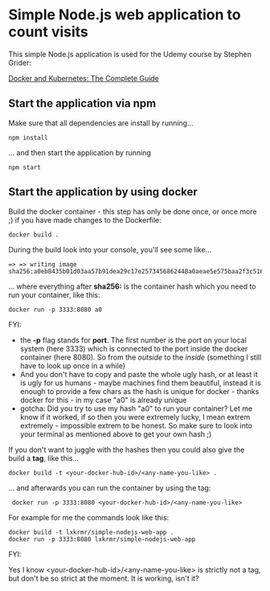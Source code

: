 # Simple Node.js web application to count visits

This simple Node.js application is used for the Udemy course by Stephen Grider:

[Docker and Kubernetes: The Complete Guide](https://www.udemy.com/course/docker-and-kubernetes-the-complete-guide/)

## Start the application via npm

Make sure that all dependencies are install by running...

    npm install

... and then start the application by running

    npm start

## Start the application by using docker

Build the docker container - this step has only be done once, or once more ;) if you have made changes to the Dockerfile:

    docker build .

During the build look into your console, you'll see some like...

    => => writing image sha256:a0eb8435b01d03aa57b91dea29c17e2573456862448a0aeae5e575baa2f3c516 

... where everything after **sha256:** is the container hash which you need to run your container, like this:

    docker run -p 3333:8080 a0

FYI:
* the **-p** flag stands for **port**. The first number is the port on your local system (here 3333) which is connected to the port inside the docker container (here 8080). So from the *outside* to the *inside* (something I still have to look up once in a while)
* And you don't have to copy and paste the whole ugly hash, or at least it is ugly for us humans - maybe machines find them beautiful, instead it is enough to provide a few chars as the hash is unique for docker - thanks docker for this - in my case "a0" is already unique
* gotcha: Did you try to use my hash "a0" to run your container? Let me know if it worked, if so then you were extremely lucky, I mean extrem extremely - impossible extrem to be honest. So make sure to look into your terminal as mentioned above to get your own hash ;)

If you don't want to juggle with the hashes then you could also give the build a **tag**, like this...

    docker build -t <your-docker-hub-id>/<any-name-you-like> .

... and afterwards you can run the container by using the tag:

     docker run -p 3333:8080 <your-docker-hub-id>/<any-name-you-like>

For example for me the commands look like this:

    docker build -t lxkrmr/simple-nodejs-web-app .
    docker run -p 3333:8080 lxkrmr/simple-nodejs-web-app

FYI:

Yes I know \<your-docker-hub-id>/\<any-name-you-like> is strictly not a tag, but don't be so strict at the moment. It is working, isn't it?